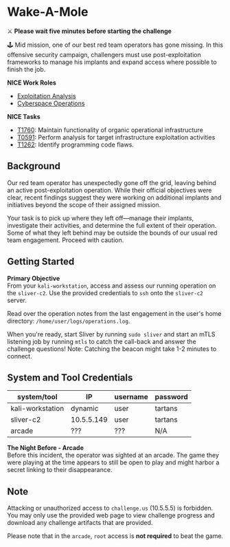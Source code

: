 # Wake-A-Mole

⚔️ **Please wait five minutes before starting the challenge**

🕹️ Mid mission, one of our best red team operators has gone missing. In this offensive security campaign, challengers must use post-exploitation frameworks to manage his implants and expand access where possible to finish the job.

**NICE Work Roles**

* [Exploitation Analysis](https://niccs.cisa.gov/workforce-development/nice-framework/work-role/exploitation-analysis)
* [Cyberspace Operations](https://niccs.cisa.gov/workforce-development/nice-framework/work-role/cyberspace-operations)

**NICE Tasks**

* [T1760](https://niccs.cisa.gov/workforce-development/nice-framework/work-role/cyberspace-operations): Maintain functionality of organic operational infrastructure
* [T0591](https://niccs.cisa.gov/workforce-development/nice-framework/work-role/exploitation-analysis): Perform analysis for target infrastructure exploitation activities
* [T1262](https://niccs.cisa.gov/workforce-development/nice-framework/): Identify programming code flaws.


## Background

Our red team operator has unexpectedly gone off the grid, leaving behind an active post-exploitation operation. While their official objectives were clear, recent findings suggest they were working on additional implants and initiatives beyond the scope of their assigned mission.

Your task is to pick up where they left off—manage their implants, investigate their activities, and determine the full extent of their operation. Some of what they left behind may be outside the bounds of our usual red team engagement. Proceed with caution.

## Getting Started

**Primary Objective**  
From your ``kali-workstation``, access and assess our running operation on the ``sliver-c2``. Use the provided credentials to ``ssh`` onto the ``sliver-c2`` server.

Read over the operation notes from the last engagement in the user's home directory: ``/home/user/logs/operations.log``.

When you're ready, start Sliver by running ``sudo sliver`` and start an mTLS listening job by running ``mtls`` to catch the call-back and answer the challenge questions! Note: Catching the beacon might take 1-2 minutes to connect.

## System and Tool Credentials

| system/tool            |    IP      | username | password |
| ---------------------- | --------   | -------- | -------- |
| kali-workstation       | dynamic    | user     | tartans  |
| sliver-c2              | 10.5.5.149 | user     | tartans  |
| arcade                 | ???        | ???      | N/A      |

**The Night Before - Arcade**  
Before this incident, the operator was sighted at an arcade. The game they were playing at the time appears to still be open to play and might harbor a secret linking to their disappearance.

## Note

Attacking or unauthorized access to `challenge.us` (10.5.5.5) is forbidden. You may only use the provided web page to view challenge progress and download any challenge artifacts that are provided.

Please note that in the `arcade`, `root` access is **not required** to beat the game.
